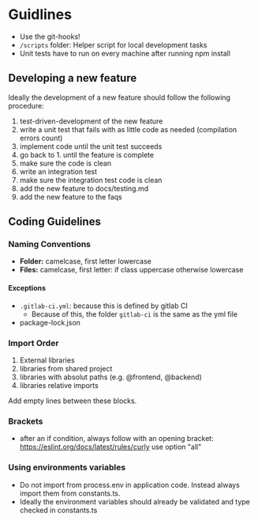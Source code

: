 # Guidlines

- Use the git-hooks!
- `/scripts` folder: Helper script for local development tasks
- Unit tests have to run on every machine after running npm install

## Developing a new feature

Ideally the development of a new feature should follow the following procedure:
1. test-driven-development of the new feature
  1. write a unit test that fails with as little code as needed (compilation errors count)
  2. implement code until the unit test succeeds
  3. go back to 1. until the feature is complete
2. make sure the code is clean
3. write an integration test
4. make sure the integration test code is clean
5. add the new feature to docs/testing.md
6. add the new feature to the faqs

## Coding Guidelines

### Naming Conventions
- **Folder:** camelcase, first letter lowercase
- **Files:** camelcase, first letter: if class uppercase otherwise lowercase

#### Exceptions
- `.gitlab-ci.yml`: because this is defined by gitlab CI
  - Because of this, the folder `gitlab-ci` is the same as the yml file
- package-lock.json

### Import Order
1. External libraries
2. libraries from shared project
3. libraries with absolut paths (e.g. @frontend, @backend)
4. libraries relative imports

Add empty lines between these blocks.

### Brackets
- after an if condition, always follow with an opening bracket: https://eslint.org/docs/latest/rules/curly use option "all"

### Using environments variables
- Do not import from process.env in application code. Instead always import them from constants.ts.
- Ideally the environment variables should already be validated and type checked in constants.ts
